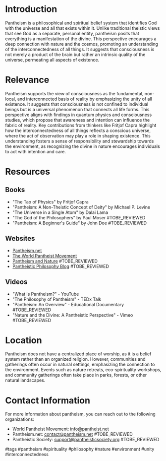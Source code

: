 # Introduction
Pantheism is a philosophical and spiritual belief system that identifies God with the universe and all that exists within it. Unlike traditional theistic views that see God as a separate, personal entity, pantheism posits that everything is a manifestation of the divine. This perspective encourages a deep connection with nature and the cosmos, promoting an understanding of the interconnectedness of all things. It suggests that consciousness is not merely a product of the brain but rather an intrinsic quality of the universe, permeating all aspects of existence.

# Relevance
Pantheism supports the view of consciousness as the fundamental, non-local, and interconnected basis of reality by emphasizing the unity of all existence. It suggests that consciousness is not confined to individual beings but is a universal phenomenon that connects all life forms. This perspective aligns with findings in quantum physics and consciousness studies, which propose that awareness and intention can influence the fabric of reality. Key contributions from thinkers like Fritjof Capra highlight how the interconnectedness of all things reflects a conscious universe, where the act of observation may play a role in shaping existence. This understanding fosters a sense of responsibility and stewardship towards the environment, as recognizing the divine in nature encourages individuals to act with intention and care.

# Resources

## Books
- "The Tao of Physics" by Fritjof Capra
- "Pantheism: A Non-Theistic Concept of Deity" by Michael P. Levine
- "The Universe in a Single Atom" by Dalai Lama
- "The God of the Philosophers" by Paul Moser #TOBE_REVIEWED
- "Pantheism: A Beginner's Guide" by John Doe #TOBE_REVIEWED

## Websites
- [Pantheism.net](http://www.pantheism.net)
- [The World Pantheist Movement](http://www.pantheist.net)
- [Pantheism and Nature](http://www.pantheismandnature.com) #TOBE_REVIEWED
- [Pantheistic Philosophy Blog](http://www.pantheisticphilosophy.com) #TOBE_REVIEWED

## Videos
- "What is Pantheism?" - YouTube
- "The Philosophy of Pantheism" - TEDx Talk
- "Pantheism: An Overview" - Educational Documentary #TOBE_REVIEWED
- "Nature and the Divine: A Pantheistic Perspective" - Vimeo #TOBE_REVIEWED

# Location
Pantheism does not have a centralized place of worship, as it is a belief system rather than an organized religion. However, communities and gatherings often occur in natural settings, emphasizing the connection to the environment. Events such as nature retreats, eco-spirituality workshops, and community gatherings often take place in parks, forests, or other natural landscapes.

# Contact Information
For more information about pantheism, you can reach out to the following organizations:
- World Pantheist Movement: info@pantheist.net
- Pantheism.net: contact@pantheism.net #TOBE_REVIEWED
- Pantheistic Society: support@pantheisticsociety.org #TOBE_REVIEWED

#tags 
#pantheism #spirituality #philosophy #nature #environment #unity #interconnectedness
